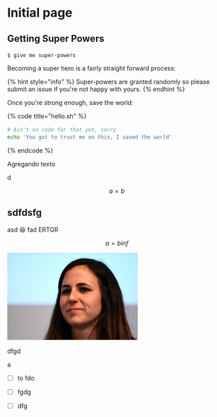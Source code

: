 
# Initial page

## Getting Super Powers

```
$ give me super-powers
```

Becoming a super hero is a fairly straight forward process:

{% hint style="info" %}
 Super-powers are granted randomly so please submit an issue if you're not happy with yours.
{% endhint %}

Once you're strong enough, save the world:

{% code title="hello.sh" %}
```bash
# Ain't no code for that yet, sorry
echo 'You got to trust me on this, I saved the world'
```
{% endcode %}

Agregando texto

d

$$
a = b
$$

#### 

## sdfdsfg

asd 😆 fad ERTGR 

$$
a = b inf
$$

![caption](.gitbook/assets/imagen%20%281%29.png)

dfgd

a

* [ ] to fdo
* [ ] fgdg
* [ ] dfg

